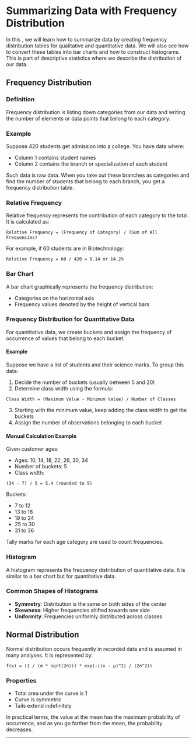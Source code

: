 
# Summarizing Data with Frequency Distribution

In this , we will learn how to summarize data by creating frequency distribution tables for qualitative and quantitative data. We will also see how to convert these tables into bar charts and how to construct histograms. This is part of descriptive statistics where we describe the distribution of our data.

## Frequency Distribution

### Definition

Frequency distribution is listing down categories from our data and writing the number of elements or data points that belong to each category.

### Example

Suppose 420 students get admission into a college. You have data where:
- Column 1 contains student names
- Column 2 contains the branch or specialization of each student

Such data is raw data. When you take out these branches as categories and find the number of students that belong to each branch, you get a frequency distribution table.

### Relative Frequency

Relative frequency represents the contribution of each category to the total. It is calculated as:

```
Relative Frequency = (Frequency of Category) / (Sum of All Frequencies)
```

For example, if 60 students are in Biotechnology:

```
Relative Frequency = 60 / 420 = 0.14 or 14.2%
```

### Bar Chart

A bar chart graphically represents the frequency distribution:
- Categories on the horizontal axis
- Frequency values denoted by the height of vertical bars

### Frequency Distribution for Quantitative Data

For quantitative data, we create buckets and assign the frequency of occurrence of values that belong to each bucket.

#### Example

Suppose we have a list of students and their science marks. To group this data:
1. Decide the number of buckets (usually between 5 and 20)
2. Determine class width using the formula:

```
Class Width = (Maximum Value - Minimum Value) / Number of Classes
```

3. Starting with the minimum value, keep adding the class width to get the buckets
4. Assign the number of observations belonging to each bucket

#### Manual Calculation Example

Given customer ages:
- Ages: 10, 14, 18, 22, 26, 30, 34
- Number of buckets: 5
- Class width:

```
(34 - 7) / 5 = 5.4 (rounded to 5)
```

Buckets:
- 7 to 12
- 13 to 18
- 19 to 24
- 25 to 30
- 31 to 36

Tally marks for each age category are used to count frequencies.

### Histogram

A histogram represents the frequency distribution of quantitative data. It is similar to a bar chart but for quantitative data.

### Common Shapes of Histograms

- **Symmetry**: Distribution is the same on both sides of the center
- **Skewness**: Higher frequencies shifted towards one side
- **Uniformity**: Frequencies uniformly distributed across classes

## Normal Distribution

Normal distribution occurs frequently in recorded data and is assumed in many analyses. It is represented by:

```
f(x) = (1 / (σ * sqrt(2π))) * exp(-((x - μ)^2) / (2σ^2))
```

### Properties

- Total area under the curve is 1
- Curve is symmetric
- Tails extend indefinitely

In practical terms, the value at the mean has the maximum probability of occurrence, and as you go farther from the mean, the probability decreases.

---
